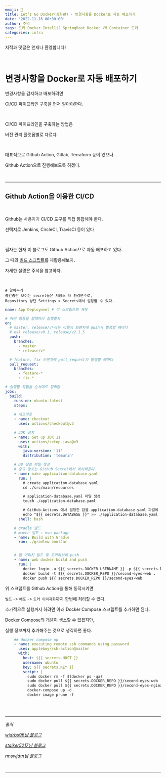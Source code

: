 ```yaml
---
emoji: 🔮
title: Let’s Go Docker(심화편) - 변경사항을 Docker로 자동 배포하기
date: '2022-11-16 00:00:00'
author: 주녁
tags: 도커 Docker IntelliJ SpringBoot Docker VM Container 도커
categories: infra
---
```


지적과 댓글은 언제나 환영합니다!

<br/>

# 변경사항을 Docker로 자동 배포하기

변경사항을 감지하고 배포하려면

CI/CD 파이프라인 구축을 먼저 알아야한다.

<br>

CI/CD 파이프라인을 구축하는 방법은 

버전 관리 플랫폼별로 다르다.

<br>

대표적으로 Github Action, Gitlab, Terraform 등이 있으나

Github Action으로 진행해보도록 하겠다.

<br>

---

## Github Action을 이용한 CI/CD

<br>

Github는 사용자가 CI/CD 도구를 직접 통합해야 한다.

선택지로 Jenkins, CircleCI, TravisCI 등이 있다

<br>

필자는 현재 이 블로그도 Github Action으로 자동 배포하고 있다.

그 때의 [빌드 스크립트](https://www.junwork.net/blog-build-deploy-2/)를 재활용해보자.

자세한 설명은 주석을 참고하자.

<br>

    # 알아두기
    중간중간 보이는 secret들은 저장소 내 환경변수로,
    Repository 상단 Settings > Secrets에서 설정할 수 있다.

```yaml
name: App Deployment # 이 스크립트의 제목

# 어떤 행동을 할때마다 실행할지
on:
  # master, release/v*라는 이름의 브랜치에 push가 발생할 때마다
  # ex) release/v0.1, release/v2.1.5
  push:
    branches:
      - master
      - release/v*

  # feature, fix 브랜치에 pull_request가 발생할 때마다
  pull_request:
    branches:
      - feature-*
      - fix-*

# 실행할 작업을 순서대로 정의함
jobs:
  build:
    runs-on: ubuntu-latest
    steps:
    
    # 체크아웃
    - name: checkout
      uses: actions/checkout@v3

    # JDK 설치
    - name: Set up JDK 11
      uses: actions/setup-java@v3
      with:
        java-version: '11'
        distribution: 'temurin'

    # DB 설정 파일 생성
    # 중요 정보는 Github Secret에서 복사해온다.
    - name: make application-database.yaml
      run: |
        # create application-database.yaml
        cd ./src/main/resources

        # application-database.yaml 파일 생성
        touch ./application-database.yaml

        # GitHub-Actions 에서 설정한 값을 application-database.yaml 파일에 쓰기
        echo "${{ secrets.DATABASE }}" >> ./application-database.yaml
      shell: bash

    # gradle 빌드
    # maven 빌드 : mvn package
    - name: Build with Gradle
      run: ./gradlew bootJar


    # 웹 이미지 빌드 및 도커허브에 push
    - name: web docker build and push
      run: |
        docker login -u ${{ secrets.DOCKER_USERNAME }} -p ${{ secrets.DOCKER_PASSWORD }}
        docker build -t ${{ secrets.DOCKER_REPO }}/second-eyes-web .
        docker push ${{ secrets.DOCKER_REPO }}/second-eyes-web
```

위 스크립트를 Github Action을 통해 동작시키면

`빌드` -> `배포` -> `도커 이미지화`까지 한번에 처리할 수 있다.

추가적으로 실행까지 하려면 아래 Docker Compose 스크립트를 추가하면 된다.

Docker Compose의 개념이 생소할 수 있겠지만,

실행 정보까지 추가해주는 것으로 생각하면 좋다.

```yaml
    ## docker compose up
    - name: executing remote ssh commands using password
      uses: appleboy/ssh-action@master
      with:
        host: ${{ secrets.HOST }}
        username: ubuntu
        key: ${{ secrets.KEY }}
        script: |
          sudo docker rm -f $(docker ps -qa)
          sudo docker pull ${{ secrets.DOCKER_REPO }}/second-eyes-web
          sudo docker pull ${{ secrets.DOCKER_REPO }}/second-eyes-nginx
          docker-compose up -d
          docker image prune -f
```


<br>

<br>

---

_출처_

_[wjdrbs96님 블로그](https://devlog-wjdrbs96.tistory.com/361)_

_[stalker5217님 블로그](https://stalker5217.netlify.app/devops/github-action-aws-ci-cd-1/)_

_[rmswjdtn님 블로그](https://velog.io/@rmswjdtn/Spring-Docker-Github-Action-Spring-Boot-%EC%9E%90%EB%8F%99%EB%B0%B0%ED%8F%AC%ED%99%98%EA%B2%BD-%EB%A7%8C%EB%93%A4%EA%B8%B0)_

<br/>

---

```toc

```
